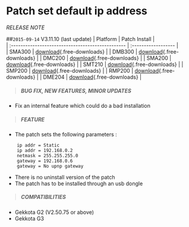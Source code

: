 # Patch set default ip address
*RELEASE NOTE*

##`2015-09-14` V3.11.10 (last update)
|              Platform                             |    Patch Install    |   
| :------------------------------------------------ | :------------------ |  
| SMA300 | [download](patch-set-default-ip-address/set%20default%20ip%20address-sma300-patch-3.11.10.frm){.free-downloads} |
| DMB300 | [download](patch-set-default-ip-address/set%20default%20ip%20address-dmb300-patch-3.11.10.frm){.free-downloads} |
| DMC200 | [download](patch-set-default-ip-address/set%20default%20ip%20address-dmc200-patch-3.11.10.frm){.free-downloads} |
| SMA200 | [download](patch-set-default-ip-address/set%20default%20ip%20address-sma200-patch-3.11.10.frm){.free-downloads} |
| SMT210 | [download](patch-set-default-ip-address/set%20default%20ip%20address-smt210-patch-3.11.10.frm){.free-downloads} |
| SMP200 | [download](patch-set-default-ip-address/set%20default%20ip%20address-smp200-patch-3.11.10.frm){.free-downloads} |
| RMP200 | [download](patch-set-default-ip-address/set%20default%20ip%20address-rmp200-patch-3.11.10.frm){.free-downloads} |
| DME204 | [download](patch-set-default-ip-address/set%20default%20ip%20address-dme204-patch-3.11.10.frm){.free-downloads} |


>##### **BUG FIX, NEW FEATURES, MINOR UPDATES**  
- Fix an internal feature which could do a bad installation
>##### **FEATURE**
- The patch sets the following parameters :
```
	ip addr = Static
	ip addr = 192.168.0.2
	netmask = 255.255.255.0
	gateway = 192.168.0.6
	gateway = No upnp gateway
```
- There is no uninstall version of the patch
- The patch has to be installed through an usb dongle

>##### **COMPATIBILITIES**
- Gekkota G2 (V2.50.75 or above)
- Gekkota G3
